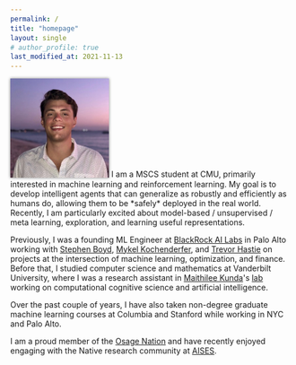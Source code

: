 ```yaml
---
permalink: /
title: "homepage"
layout: single
# author_profile: true
last_modified_at: 2021-11-13
---
```

<img src="/assets/images/elb.jpg" alt="elb" class="align-right" width="35%" style="box-shadow: 0 0 5px #828282; margin-top: 0em; margin-bottom: 0em;"> 
I am a MSCS student at CMU, primarily interested in machine learning and reinforcement learning.
My goal is to develop intelligent agents that can generalize as robustly and efficiently as humans do, allowing them to be *safely* deployed in the real world.
Recently, I am particularly excited about model-based / unsupervised / meta learning, exploration, and learning useful representations.

Previously, I was a founding ML Engineer at [BlackRock AI Labs](https://www.blackrock.com/corporate/ai) in Palo Alto working with 
[Stephen Boyd](https://web.stanford.edu/~boyd/), [Mykel Kochenderfer](https://mykel.kochenderfer.com/), and [Trevor Hastie](https://web.stanford.edu/~hastie/)
on projects at the intersection of machine learning, optimization, and finance. Before that, I studied computer science and mathematics at Vanderbilt University, where I was a research assistant in [Maithilee Kunda](https://my.vanderbilt.edu/mkunda/)'s [lab](https://my.vanderbilt.edu/aivaslab/) working on computational cognitive science and artificial intelligence. 

Over the past couple of years, I have also taken non-degree graduate machine learning courses at Columbia and Stanford while working in NYC and Palo Alto.

I am a proud member of the [Osage Nation](https://www.osagenation-nsn.gov/) and have recently enjoyed engaging with the Native research community at [AISES](https://conference.aises.org/).
